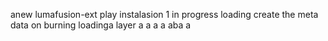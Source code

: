 anew lumafusion-ext
play
instalasion 1
in progress
loading
create the meta
data on burning
loadinga
layer
a
a
a
a
aba
a
